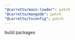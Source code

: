 ```yaml
---
"@carretto/main-loader": patch
"@carretto/mongodb": patch
"@carretto/tsconfig": patch
---
```


build packages
